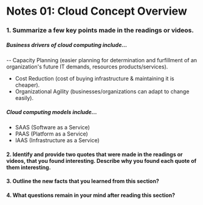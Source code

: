 # Notes 01: Cloud Concept Overview

### 1. Summarize a few key points made in the readings or videos.
##### Business drivers of cloud computing include... 
-- Capacity Planning (easier planning for determination and furfillment of an organization's future IT demands, resources products/services).
- Cost Reduction (cost of buying infrastructure & maintaining it is cheaper).
- Organizational Agility (businesses/organizations can adapt to change easily).
##### Cloud computing models include...
- SAAS (Software as a Service) 
- PAAS (Platform as a Service)
- IAAS (Infrastructure as a Service)

#### 2. Identify and provide two quotes that were made in the readings or videos, that you found interesting. Describe why you found each quote of them interesting.

#### 3. Outline the new facts that you learned from this section?

#### 4. What questions remain in your mind after reading this section?
